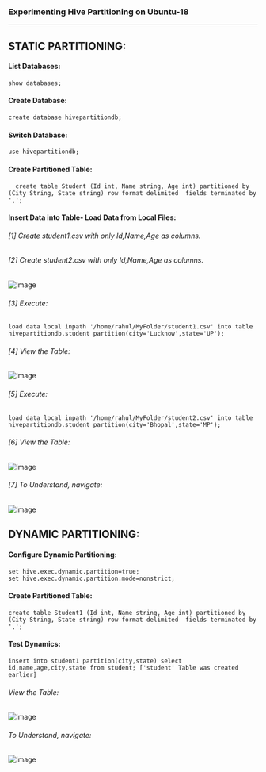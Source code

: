 ### Experimenting Hive Partitioning on Ubuntu-18
<hr>

## STATIC PARTITIONING: </br>


#### List Databases: </br>
```
show databases;
```
#### Create Database: </br>
```
create database hivepartitiondb;
```
#### Switch Database: </br>
```
use hivepartitiondb;
```
#### Create Partitioned Table: </br>
```
  create table Student (Id int, Name string, Age int) partitioned by (City String, State string) row format delimited  fields terminated by ',';
```

#### Insert Data into Table- Load Data from Local Files: </br>
###### [1] Create student1.csv with only Id,Name,Age as columns.
###### [2] Create student2.csv with only Id,Name,Age as columns.
![image](https://user-images.githubusercontent.com/45539698/59730287-7260b680-925f-11e9-8c80-09118f5a3de4.png)
###### [3] Execute:
```
load data local inpath '/home/rahul/MyFolder/student1.csv' into table hivepartitiondb.student partition(city='Lucknow',state='UP');
```
###### [4] View the Table:
![image](https://user-images.githubusercontent.com/45539698/59730222-2ada2a80-925f-11e9-9377-5a368f95da4f.png)
###### [5] Execute:
```
load data local inpath '/home/rahul/MyFolder/student2.csv' into table hivepartitiondb.student partition(city='Bhopal',state='MP');
```
###### [6] View the Table:
![image](https://user-images.githubusercontent.com/45539698/59730652-ce780a80-9260-11e9-871a-8c4cf2fcd038.png)
###### [7] To Understand, navigate:
![image](https://user-images.githubusercontent.com/45539698/59731033-4561d300-9262-11e9-96a0-c516ce30893b.png)
<br>

## DYNAMIC PARTITIONING: </br>

#### Configure Dynamic Partitioning: </br>
```
set hive.exec.dynamic.partition=true;
set hive.exec.dynamic.partition.mode=nonstrict;
```
#### Create Partitioned Table: </br>
```
create table Student1 (Id int, Name string, Age int) partitioned by (City String, State string) row format delimited  fields terminated by ',';
```
#### Test Dynamics: </br>
```
insert into student1 partition(city,state) select id,name,age,city,state from student; ['student' Table was created earlier]
```
###### View the Table:
![image](https://user-images.githubusercontent.com/45539698/59733261-ebb1d680-926a-11e9-863d-0a45cbfce431.png)
###### To Understand, navigate:
![image](https://user-images.githubusercontent.com/45539698/59733683-5dd6eb00-926c-11e9-89a3-1a5486b570c6.png)



